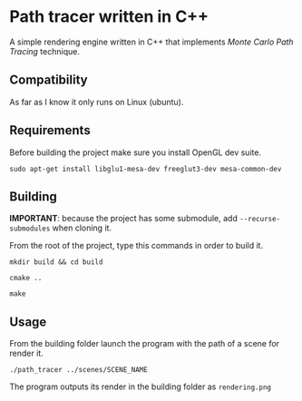 # Path tracer written in C++

A simple rendering engine written in C++ that implements _Monte Carlo Path Tracing_ technique.

## Compatibility

As far as I know it only runs on Linux (ubuntu).

## Requirements

Before building the project make sure you install OpenGL dev suite.

`sudo apt-get install libglu1-mesa-dev freeglut3-dev mesa-common-dev`

## Building

**IMPORTANT**: because the project has some submodule, add `--recurse-submodules` when cloning it.

From the root of the project, type this commands in order to build it.

`mkdir build && cd build`

`cmake ..`

`make`

## Usage

From the building folder launch the program with the path of a scene for render it.

`./path_tracer ../scenes/SCENE_NAME`

The program outputs its render in the building folder as `rendering.png`
